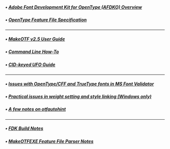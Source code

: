 ##### • [Adobe Font Development Kit for OpenType (AFDKO) Overview](./AFDKO-Overview.md)
##### • [OpenType Feature File Specification](./OpenTypeFeatureFileSpecification.md)
---
##### • [MakeOTF v2.5 User Guide](./MakeOTFUserGuide.md)
##### • [Command Line How-To](./CommandLineHowTo.md)
##### • [CID-keyed UFO Guide](./CIDKeyedUFOGuide.md)
---
##### • [Issues with OpenType/CFF and TrueType fonts in MS Font Validator](./MSFontValidatorIssues.md)
##### • [Practical issues in weight setting and style linking (Windows only)](./WinWeights.md)
##### • [A few notes on otfautohint](./otfautohint_Notes.md)
---
##### • [FDK Build Notes](./FDK_Build_Notes.md)
##### • [MakeOTFEXE Feature File Parser Notes](./Feature_Parser_Notes.md)
